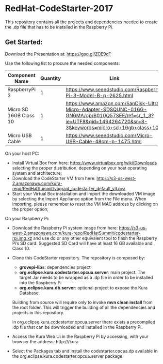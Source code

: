 # RedHat-CodeStarter-2017

This repository contains all the projects and dependencies needed to create the .dp file that has to be installed in the Raspberry Pi.

## Get Started:
Download the Presentation at: https://goo.gl/ZOE9cF

Use the following list to procure the needed components:

| Component Name          | Quantity      | Link                                                           |
| ----------------------- | ------------- | -------------------------------------------------------------- |
| RaspberryPi 3           | 1             | https://www.seeedstudio.com/Raspberry-Pi-3-Model-B-p-2625.html |
| Micro SD 16GB Class 10  | 1             | https://www.amazon.com/SanDisk-Ultra-Micro-Adapter-SDSQUNC-016G-GN6MA/dp/B010Q57SEE/ref=sr_1_3?ie=UTF8&qid=1494264720&sr=8-3&keywords=micro+sd+16gb+class+10 |
| Micro USB Cable         | 1             | https://www.seeedstudio.com/Micro-USB-Cable-48cm-p-1475.html |

On your host PC:
 - Install Virtual Box from here: https://www.virtualbox.org/wiki/Downloads selecting the proper distribution, depending on your host operating system and architecture;
 - Download the CodeStarter VM from here: https://s3-us-west-2.amazonaws.com/kura-repo/RedHatSummit/vagrant_codestarter_default_v3.ova
 - Start your Virtual Box installation and import the downloaded VM image by selecting the Import Appliance option from the File menu. When importing, please remember to reset the VM MAC address by clicking on the proper option;

On your Raspberry Pi:
- Download the Raspberry Pi system image from here: https://s3-us-west-2.amazonaws.com/kura-repo/RedHatSummit/codestarter-rpi.img.xz and use dd or any other equivalent tool to flash the Raspberry Pi’s SD card. Suggested SD Card will have at least 16 GB available and Class 10.
- Clone this CodeStarter repository. The repository is composed by:
  - **grovepi-libs**: dependencies project
  - **org.eclipse.kura.codestarter.opcua.server**: main project. The target Jar needs to be wrapped as a .dp file in order to be installed into the Raspberry Pi
  - **org.eclipse.kura.db.server**: optional project to expose the Kura Database.

  Building from source will require only to invoke **mvn clean install** from the root folder. This will trigger the building of all the dependencies and projects in this repository.

  In org.eclipse.kura.codestarter.opcua.server there exists a precompiled .dp file that can be downloaded and installed in the Raspberry Pi.
- Access the Kura Web Ui in the Raspberry Pi by accessing, with your browser the address: http://<your-raspberry-ip>/kura
- Select the Packages tab and install the codestarter.opcua.dp available in the org.eclipse.kura.codestarter.opcua.server package
